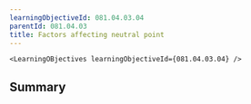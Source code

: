 ```yaml
---
learningObjectiveId: 081.04.03.04
parentId: 081.04.03
title: Factors affecting neutral point
---
```


```tsx eval
<LearningOBjectives learningObjectiveId={081.04.03.04} />
```

## Summary
